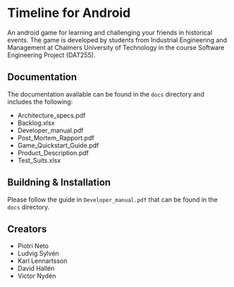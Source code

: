 ﻿# Timeline for Android
An android game for learning and challenging your friends in historical events. The game is developed by students from Industrial Engineering and Management at Chalmers University of Technology in the course Software Engineering Project (DAT255).

## Documentation
The documentation available can be found in the `docs` directory and includes the following:

- Architecture_specs.pdf
- Backlog.xlsx
- Developer_manual.pdf
- Post_Mortem_Rapport.pdf
- Game_Quickstart_Guide.pdf
- Product_Description.pdf
- Test_Suits.xlsx

## Buildning & Installation
Please follow the guide in `Developer_manual.pdf` that can be found in the `docs` directory.

## Creators
- Piotri Neto
- Ludvig Sylvén
- Karl Lennartsson
- David Hallén
- Victor Nydén

